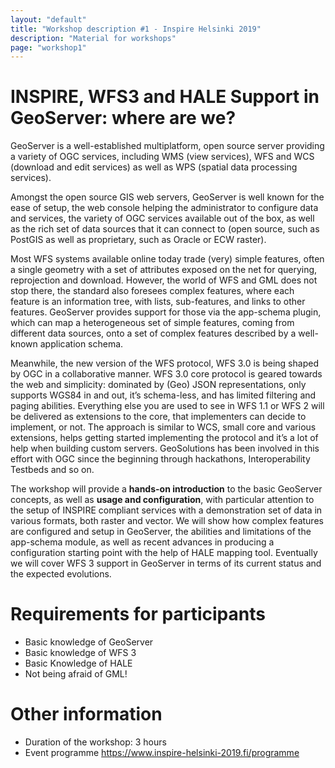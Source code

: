 ```yaml
---
layout: "default"
title: "Workshop description #1 - Inspire Helsinki 2019"
description: "Material for workshops"
page: "workshop1"
---
```

# INSPIRE, WFS3 and HALE Support in GeoServer: where are we?

GeoServer is a well-established multiplatform, open source server providing a variety of OGC services, including WMS (view services), WFS and WCS (download and edit services) as well as WPS (spatial data processing services). 
 
Amongst the open source GIS web servers, GeoServer is well known for the ease of setup, the web console helping the administrator to configure data and services, the variety of OGC services available out of the box, as well as the rich set of data sources that it can connect to (open source, such as PostGIS as well as proprietary, such as Oracle or ECW raster). 
 
Most WFS systems available online today trade (very) simple features, often a single geometry with a set of attributes exposed on the net for querying, reprojection and download. However, the world of WFS and GML does not stop there, the standard also foresees complex features, where each feature is an information tree, with lists, sub-features, and links to other features. GeoServer provides support for those via the app-schema plugin, which can map a heterogeneous set of simple features, coming from different data sources, onto a set of complex features described by a well-known application schema. 
 
Meanwhile, the new version of the WFS protocol, WFS 3.0 is being shaped by OGC in a collaborative manner. WFS 3.0 core protocol is geared towards the web and simplicity: dominated by (Geo) JSON representations, only supports WGS84 in and out, it’s schema-less, and has limited filtering and paging abilities. Everything else you are used to see in WFS 1.1 or WFS 2 will be delivered as extensions to the core, that implementers can decide to implement, or not. The approach is similar to WCS, small core and various extensions, helps getting started implementing the protocol and it’s a lot of help when building custom servers. GeoSolutions has been involved in this effort with OGC since the beginning through hackathons, Interoperability Testbeds and so on. 
 
The workshop will provide a **hands-on introduction** to the basic GeoServer concepts, as well as **usage and configuration**, with particular attention to the setup of INSPIRE compliant services with a demonstration set of data in various formats, both raster and vector. We will show how complex features are configured and setup in GeoServer, the abilities and limitations of the app-schema module, as well as recent advances in producing a configuration starting point with the help of HALE mapping tool. Eventually we will cover WFS 3 support in GeoServer in terms of its current status and the expected evolutions. 

# Requirements for participants

* Basic knowledge of GeoServer 
* Basic knowledge of WFS 3 
* Basic Knowledge of HALE 
* Not being afraid of GML!

# Other information

* Duration of the workshop: 3 hours
* Event programme https://www.inspire-helsinki-2019.fi/programme
